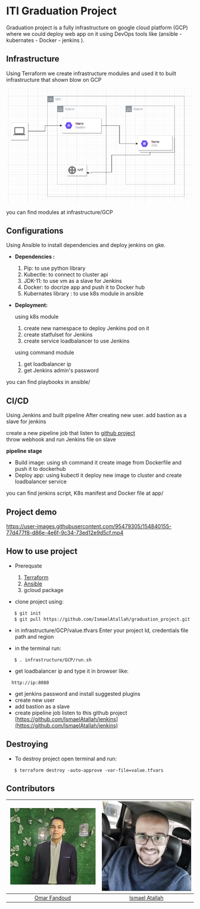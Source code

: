 
#  ITI Graduation Project

Graduation project is a fully infrastructure on google cloud platform (GCP) where we could deploy web app on it using DevOps tools like (ansible - kubernates - Docker - jenkins ).

## Infrastructure 

Using Terraform we create infrastructure modules and used it to built infrastructure that shown blow on GCP 

![Image](media/infra.png)


you can find modules at infrastructure/GCP    

## Configurations 
Using Ansible to install  dependencies and deploy jenkins on gke. 

 * **Dependencies :**
       
     1. Pip: to use python library 
     2. Kubectle: to connect to cluster api
     3. JDK-11: to use vm as a slave for Jenkins
     4. Docker: to docrize app and push it to Docker hub
     5. Kubernates library : to use k8s module in ansible 
 * **Deployment:**
     
     using k8s module
 
     1. create new namespace to deploy Jenkins pod on it 
     2. create statfulset for Jenkins
     3. create service loadbalancer to use Jenkins
    
    using command module 
     
    1. get loadbalancer ip
    2. get Jenkins admin's password

you can find playbooks in ansible/ 

## CI/CD

Using Jenkins and built pipeline 
After creating new user. add bastion as a slave for jenkins 

create a new pipeline job that listen to  [github project](https://github.com/IsmaelAtallah/jenkins)	
 throw webhook and run Jenkins file on slave

**pipeline stage** 
 * Build image: using sh command it create image from Dockerfile  and push it to dockerhub 
 * Deploy app: using kubectl it deploy new image to cluster and create loadbalancer service 

you can find jenkins script, K8s manifest and Docker file at app/

## Project demo     

https://user-images.githubusercontent.com/95479305/154840155-77d477f8-d86e-4e6f-9c34-73ed12e9d5cf.mp4

## How to use project 
* Prerequste 
  1. [Terraform](https://learn.hashicorp.com/tutorials/terraform/install-cli)
  2. [Ansible](https://docs.ansible.com/ansible/latest/installation_guide/intro_installation.html)
  3. gcloud package 
  
* clone project using:

```
   $ git init
   $ git pull https://github.com/IsmaelAtallah/graduation_project.git
```
* in infrastructure/GCP/value.tfvars Enter your project Id, credentials file path and region 

* in the terminal run:
```
   $ . infrastructure/GCP/run.sh
```
* get loadbalancer ip and type it in browser like:
```
  http://ip:8080
```  
* get jenkins password and install suggested plugins   
* create new user
* add bastion as a slave 
* create pipeline job listen to this github project 
[https://github.com/IsmaelAtallah/jenkins](https://github.com/IsmaelAtallah/jenkins)

## Destroying 
* To destroy project open terminal and run: 
```
   $ terraform destroy -auto-approve -var-file=value.tfvars
``` 
## Contributors


|![Omar Fandoud](media/omar.png)|![Ismael Atallah](media/som3a.png)|
|:-----------------:|:-----------:
|[Omar Fandoud](https://github.com/OFandoud)|[Ismael Atallah](https://github.com/IsmaelAtallah)|
